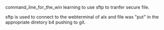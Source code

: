command_line_for_the_win learning to use sftp to tranfer secure file.

sftp is used to connect to the webterminal of alx and file was "put" in the appropriate diretory b4 pushing to git.

